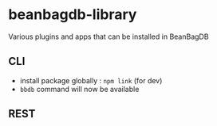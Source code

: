 # beanbagdb-library
Various plugins and apps that can be installed in BeanBagDB



## CLI 

- install package globally : `npm link` (for dev) 
- `bbdb` command will now be available 

## REST